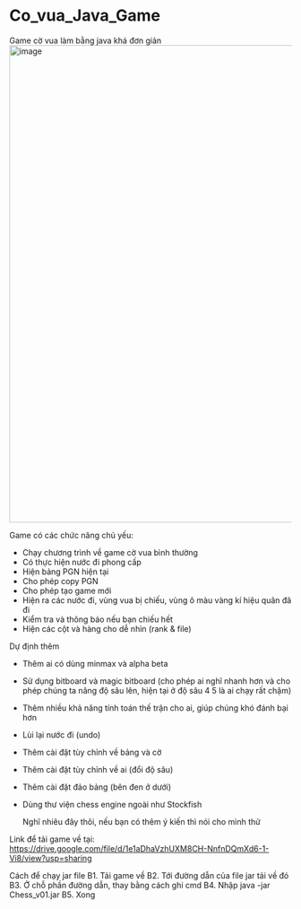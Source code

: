 # Co_vua_Java_Game
Game cờ vua làm bằng java khá đơn giản
<img width="1090" height="851" alt="image" src="https://github.com/user-attachments/assets/b3f4b249-a64a-4538-bd4b-ede63f25fd1d" />

Game có các chức năng chủ yếu:
* Chạy chương trình về game cờ vua bình thường
* Có thực hiện nước đi phong cấp
* Hiện bảng PGN hiện tại
* Cho phép copy PGN
* Cho phép tạo game mới
* Hiện ra các nước đi, vùng vua bị chiếu, vùng ô màu vàng kí hiệu quân đã đi
* Kiểm tra và thông báo nếu bạn chiếu hết
* Hiện các cột và hàng cho dễ nhìn (rank & file)

Dự định thêm
* Thêm ai có dùng minmax và alpha beta
* Sử dụng bitboard và magic bitboard (cho phép ai nghĩ nhanh hơn và cho phép chúng ta nâng độ sâu lên, hiện tại ở độ sâu 4 5 là ai chạy rất chậm)
* Thêm nhiều khả năng tính toán thế trận cho ai, giúp chúng khó đánh bại hơn
* Lùi lại nước đi (undo)
* Thêm cài đặt tùy chỉnh về bảng và cờ
* Thêm cài đặt tùy chỉnh về ai (đổi độ sâu)
* Thêm cài đặt đảo bảng (bên đen ở dưới)
* Dùng thư viện chess engine ngoài như Stockfish

  Nghĩ nhiêu đây thôi, nếu bạn có thêm ý kiến thì nói cho mình thử

Link để tải game về tại: https://drive.google.com/file/d/1e1aDhaVzhUXM8CH-NnfnDQmXd6-1-Vi8/view?usp=sharing

Cách để chạy jar file
B1. Tải game về
B2. Tới đường dẫn của file jar tải về đó
B3. Ở chỗ phần đường dẫn, thay bằng cách ghi cmd
B4. Nhập java -jar Chess_v01.jar
B5. Xong
